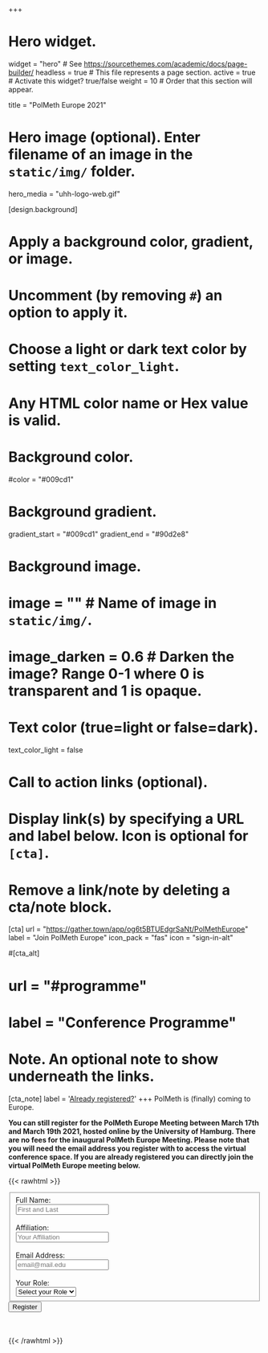 +++
# Hero widget.
widget = "hero"  # See https://sourcethemes.com/academic/docs/page-builder/
headless = true  # This file represents a page section.
active = true  # Activate this widget? true/false
weight = 10  # Order that this section will appear.

title = "PolMeth Europe 2021"

# Hero image (optional). Enter filename of an image in the `static/img/` folder.
hero_media = "uhh-logo-web.gif"

[design.background]
  # Apply a background color, gradient, or image.
  #   Uncomment (by removing `#`) an option to apply it.
  #   Choose a light or dark text color by setting `text_color_light`.
  #   Any HTML color name or Hex value is valid.

  # Background color.
  #color = "#009cd1"

  # Background gradient.
  gradient_start = "#009cd1"
  gradient_end = "#90d2e8"

  # Background image.
  # image = ""  # Name of image in `static/img/`.
  # image_darken = 0.6  # Darken the image? Range 0-1 where 0 is transparent and 1 is opaque.

  # Text color (true=light or false=dark).
  text_color_light = false

# Call to action links (optional).
#   Display link(s) by specifying a URL and label below. Icon is optional for `[cta]`.
#   Remove a link/note by deleting a cta/note block.
[cta]
  url = "https://gather.town/app/og6t5BTUEdgrSaNt/PolMethEurope"
  label = "Join PolMeth Europe"
  icon_pack = "fas"
  icon = "sign-in-alt"

#[cta_alt]
#  url = "#programme"
#  label = "Conference Programme"

# Note. An optional note to show underneath the links.
[cta_note]
  label = '<a class="js-github-release" href="https://sourcethemes.com/academic/updates" data-repo="gcushen/hugo-academic">Already registered?<!-- V --></a>'
+++
PolMeth is (finally) coming to Europe.

**You can still register for the PolMeth Europe Meeting between March 17th and March 19th 2021, hosted online by the University of Hamburg. There are no fees for the inaugural PolMeth Europe Meeting. Please note that you will need the email address you register with to access the virtual conference space. If you are already registered you can directly join the virtual PolMeth Europe meeting below.**

{{< rawhtml >}}
<form id="fs-frm" name="registration-form" accept-charset="utf-8" action="https://formspree.io/f/xknpladj" method="post">
  <fieldset id="fs-frm-inputs">
    <label for="full-name">Full Name:</label><br>
    <input type="text" name="name" id="full-name" placeholder="First and Last" required="">
     <br><br><label for="affiliation">Affiliation:</label><br>
    <input type="text" name="aff" id="affiliation" placeholder="Your Affiliation" required="">
    <br><br><label for="email-address">Email Address:</label><br>
    <input type="email" name="_replyto" id="email-address" placeholder="email@mail.edu" required="">
    <br><br><label for="role">Your Role:</label><br>
    <select name="role" id="role" required="">
        <option value="Select" selected="" disabled="">Select your Role</option>
      	<option value="participant">Participant</option>
      	<option value="presenter">Presenter</option>
      </select>
    <input type="hidden" name="_subject" id="email-subject" value="Registration Form Submission">
  </fieldset>
  <input type="submit" value="Register">
</form><br><br>
{{< /rawhtml >}}
